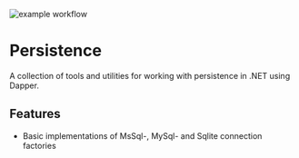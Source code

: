 ![example workflow](https://github.com/kwtc/persistence/actions/workflows/dotnet.yml/badge.svg)

# Persistence
A collection of tools and utilities for working with persistence in .NET using Dapper.

## Features
- Basic implementations of MsSql-, MySql- and Sqlite connection factories
